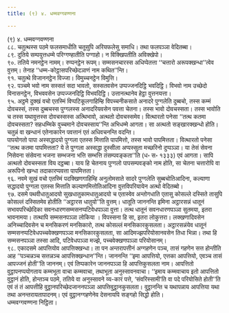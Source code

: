```yaml
---
title: (९) ४. धम्मवग्गवण्णना

---
```

(९) ४. धम्मवग्गवण्णना  
८८. चतुत्थस्स पठमे फलसमाधीति चतूसुपि अरियफलेसु समाधि। तथा फलपञ्ञा वेदितब्बा।  
८९. दुतिये सम्पयुत्तधम्मे परिग्गण्हातीति पग्गाहो। न विक्खिपतीति अविक्खेपो।  
९०. ततिये नमनट्ठेन नामम्। रुप्पनट्ठेन रूपम्। सम्मसनचारस्स अधिप्पेतत्ता ‘‘चत्तारो अरूपक्खन्धा’’त्वेव वुत्तम्। तेनाह ‘‘धम्म-कोट्ठासपरिच्छेदञाणं नाम कथित’’न्ति।  
९१. चतुत्थे विजाननट्ठेन विज्जा। विमुच्चनट्ठेन विमुत्ति।  
९२. पञ्चमे भवो नाम सस्सतं सदा भावतो, सस्सतवसेन उप्पज्जनदिट्ठि भवदिट्ठि। विभवो नाम उच्छेदो विनासनट्ठेन, विभववसेन उप्पज्जनदिट्ठि विभवदिट्ठि। उत्तानत्थानेव हेट्ठा वुत्तनयत्ता।  
९५. अट्ठमे दुक्खं वचो एतस्मिं विप्पटिकूलगाहिम्हि विपच्चनीकसाते अनादरे पुग्गलेति दुब्बचो, तस्स कम्मं दोवचस्सं, तस्स दुब्बचस्स पुग्गलस्स अनादरियवसेन पवत्ता चेतना। तस्स भावो दोवचस्सता। तस्स भावोति च तस्स यथावुत्तस्स दोवचस्सस्स अत्थिभावो, अत्थतो दोवचस्समेव। वित्थारतो पनेसा ‘‘तत्थ कतमा दोवचस्सता? सहधम्मिके वुच्चमाने दोवचस्साय’’न्ति अभिधम्मे आगता। सा अत्थतो सङ्खारक्खन्धो होति। चतुन्नं वा खन्धानं एतेनाकारेन पवत्तानं एतं अधिवचनन्ति वदन्ति।  
पापयोगतो पापा अस्सद्धादयो पुग्गला एतस्स मित्ताति पापमित्तो, तस्स भावो पापमित्तता। वित्थारतो पनेसा ‘‘तत्थ कतमा पापमित्तता? ये ते पुग्गला अस्सद्धा दुस्सीला अप्पस्सुता मच्छरिनो दुप्पञ्ञा। या तेसं सेवना निसेवना संसेवना भजना सम्भजना भत्ति सम्भत्ति तंसम्पवङ्कता’’ति (ध॰ स॰ १३३३) एवं आगता। सापि अत्थतो दोवचस्सता विय दट्ठब्बा। याय हि चेतनाय पुग्गलो पापसम्पवङ्को नाम होति, सा चेतना चत्तारोपि वा अरूपिनो खन्धा तदाकारप्पवत्ता पापमित्तता।  
९६. नवमे सुखं वचो एतस्मिं पदक्खिणगाहिम्हि अनुलोमसाते सादरे पुग्गलेति सुब्बचोतिआदिना, कल्याणा सद्धादयो पुग्गला एतस्स मित्ताति कल्याणमित्तोतिआदिना वुत्तविपरियायेन अत्थो वेदितब्बो।  
९७. दसमे पथवीधातुआदयो सुखधातुकामधातुआदयो च एतास्वेव अन्तोगधाति एतासु कोसल्ले दस्सिते तासुपि कोसल्लं दस्सितमेव होतीति ‘‘अट्ठारस धातुयो’’ति वुत्तम्। धातूति जाननन्ति इमिना अट्ठारसन्नं धातूनं सभावपरिच्छेदिका सवनधारणसम्मसनप्पटिवेधपञ्ञा वुत्ता। तत्थ धातूनं सवनधारणपञ्ञा सुतमया, इतरा भावनामया। तत्थापि सम्मसनपञ्ञा लोकिया । विपस्सना हि सा, इतरा लोकुत्तरा। लक्खणादिवसेन अनिच्चादिवसेन च मनसिकरणं मनसिकारो, तत्थ कोसल्लं मनसिकारकुसलता। अट्ठारसन्नंयेव धातूनं सम्मसनप्पटिवेधपच्चवेक्खणपञ्ञा मनसिकारकुसलता, सा आदिमज्झपरियोसानवसेन तिधा भिन्ना। तथा हि सम्मसनपञ्ञा तस्सा आदि, पटिवेधपञ्ञा मज्झे, पच्चवेक्खणपञ्ञा परियोसानम्।  
९८. एकादसमे आपत्तियोव आपत्तिक्खन्धा। ता पन अन्तरापत्तीनं अग्गहणेन पञ्च, तासं गहणेन सत्त होन्तीति आह ‘‘पञ्चन्नञ्च सत्तन्नञ्च आपत्तिक्खन्धान’’न्ति। जाननन्ति ‘‘इमा आपत्तियो, एत्तका आपत्तियो, एवञ्च तासं आपज्जनं होती’’ति जाननम्। एवं तिप्पकारेन जाननपञ्ञा हि आपत्तिकुसलता नाम। आपत्तितो वुट्ठापनप्पयोगताय कम्मभूता वाचा कम्मवाचा, तथाभूता अनुस्सावनवाचा। ‘‘इमाय कम्मवाचाय इतो आपत्तितो वुट्ठानं होति, होन्तञ्च पठमे, ततिये वा अनुस्सावने य्य-कारं पत्ते, ‘संवरिस्सामी’ति वा पदे परियोसिते होती’’ति एवं तं तं आपत्तीहि वुट्ठानपरिच्छेदजाननपञ्ञा आपत्तिवुट्ठानकुसलता। वुट्ठानन्ति च यथापन्नाय आपत्तिया यथा तथा अनन्तरायतापादनम्। एवं वुट्ठानग्गहणेनेव देसनायपि सङ्गहो सिद्धो होति।  
धम्मवग्गवण्णना निट्ठिता।  